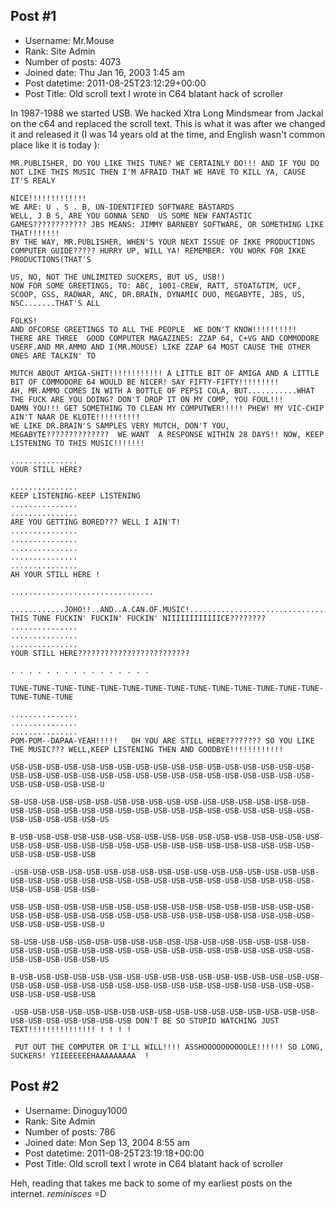 ## Post #1
- Username: Mr.Mouse
- Rank: Site Admin
- Number of posts: 4073
- Joined date: Thu Jan 16, 2003 1:45 am
- Post datetime: 2011-08-25T23:12:29+00:00
- Post Title: Old scroll text I wrote in C64 blatant hack of scroller

In 1987-1988 we started USB. We hacked Xtra Long Mindsmear from Jackal on the c64 and replaced the scroll text. This is what it was after we changed it and released it (I was 14 years old at the time, and English wasn't common place like it is today  ):

```
MR.PUBLISHER, DO YOU LIKE THIS TUNE? WE CERTAINLY DO!!! AND IF YOU DO NOT LIKE THIS MUSIC THEN I'M AFRAID THAT WE HAVE TO KILL YA, CAUSE IT'S REALY 

NICE!!!!!!!!!!!!!
WE ARE: U . S . B, UN-IDENTIFIED SOFTWARE BASTARDS
WELL, J B S, ARE YOU GONNA SEND  US SOME NEW FANTASTIC GAMES???????????? JBS MEANS: JIMMY BARNEBY SOFTWARE, OR SOMETHING LIKE THAT!!!!!!!
BY THE WAY, MR.PUBLISHER, WHEN'S YOUR NEXT ISSUE OF IKKE PRODUCTIONS COMPUTER GUIDE????? HURRY UP, WILL YA! REMEMBER: YOU WORK FOR IKKE PRODUCTIONS(THAT'S 

US, NO, NOT THE UNLIMITED SUCKERS, BUT US, USB!) 
NOW FOR SOME GREETINGS, TO: ABC, 1001-CREW, RATT, STOAT&TIM, UCF, SCOOP, GSS, RADWAR, ANC, DR.BRAIN, DYNAMIC DUO, MEGABYTE, JBS, US, NSC.......THAT'S ALL 

FOLKS!
AND OFCORSE GREETINGS TO ALL THE PEOPLE  WE DON'T KNOW!!!!!!!!!! 
THERE ARE THREE  GOOD COMPUTER MAGAZINES: ZZAP 64, C+VG AND COMMODORE USERF.AND MR.AMMO AND I(MR.MOUSE) LIKE ZZAP 64 MOST CAUSE THE OTHER ONES ARE TALKIN' TO 

MUTCH ABOUT AMIGA-SHIT!!!!!!!!!!!! A LITTLE BIT OF AMIGA AND A LITTLE BIT OF COMMODORE 64 WOULD BE NICER! SAY FIFTY-FIFTY!!!!!!!!! 
AH, MR.AMMO COMES IN WITH A BOTTLE OF PEPSI COLA, BUT...........WHAT THE FUCK ARE YOU DOING? DON'T DROP IT ON MY COMP, YOU FOUL!!!
DAMN YOU!!! GET SOMETHING TO CLEAN MY COMPUTWER!!!!! PHEW! MY VIC-CHIP AIN'T NAAR DE KLOTE!!!!!!!!!!
WE LIKE DR.BRAIN'S SAMPLES VERY MUTCH, DON'T YOU, MEGABYTE??????????????  WE WANT  A RESPONSE WITHIN 28 DAYS!! NOW, KEEP LISTENING TO THIS MUSIC!!!!!!!       

...............
YOUR STILL HERE?                                                                                                                                              

...............
KEEP LISTENING-KEEP LISTENING                                                                                                                               
...............
...............
ARE YOU GETTING BORED??? WELL I AIN'T!                                                                                                                        
...............
...............
...............
...............
...............
AH YOUR STILL HERE !                                                                                                                                          

................................                                        

............JOHO!!..AND..A.CAN.OF.MUSIC!.........................................ISN'T THIS TUNE FUCKIN' FUCKIN' FUCKIN' NIIIIIIIIIIIICE????????
...............
...............
...............
YOUR STILL HERE?????????????????????????                                                                                                                      

. . . . . . . . . . . . . . . .                                                                                                                               

TUNE-TUNE-TUNE-TUNE-TUNE-TUNE-TUNE-TUNE-TUNE-TUNE-TUNE-TUNE-TUNE-TUNE-TUNE-TUNE-TUNE                                                                          

...............
...............
...............
POM-POM--DAPAA-YEAH!!!!!   OH YOU ARE STILL HERE???????? SO YOU LIKE THE MUSIC??? WELL,KEEP LISTENING THEN AND GOODBYE!!!!!!!!!!!! 

USB-USB-USB-USB-USB-USB-USB-USB-USB-USB-USB-USB-USB-USB-USB-USB-USB-USB-USB-USB-USB-USB-USB-USB-USB-USB-USB-USB-USB-USB-USB-USB-USB-USB-USB-USB-USB-USB-USB-U

SB-USB-USB-USB-USB-USB-USB-USB-USB-USB-USB-USB-USB-USB-USB-USB-USB-USB-USB-USB-USB-USB-USB-USB-USB-USB-USB-USB-USB-USB-USB-USB-USB-USB-USB-USB-USB-USB-USB-US

B-USB-USB-USB-USB-USB-USB-USB-USB-USB-USB-USB-USB-USB-USB-USB-USB-USB-USB-USB-USB-USB-USB-USB-USB-USB-USB-USB-USB-USB-USB-USB-USB-USB-USB-USB-USB-USB-USB-USB

-USB-USB-USB-USB-USB-USB-USB-USB-USB-USB-USB-USB-USB-USB-USB-USB-USB-USB-USB-USB-USB-USB-USB-USB-USB-USB-USB-USB-USB-USB-USB-USB-USB-USB-USB-USB-USB-USB-USB-

USB-USB-USB-USB-USB-USB-USB-USB-USB-USB-USB-USB-USB-USB-USB-USB-USB-USB-USB-USB-USB-USB-USB-USB-USB-USB-USB-USB-USB-USB-USB-USB-USB-USB-USB-USB-USB-USB-USB-U

SB-USB-USB-USB-USB-USB-USB-USB-USB-USB-USB-USB-USB-USB-USB-USB-USB-USB-USB-USB-USB-USB-USB-USB-USB-USB-USB-USB-USB-USB-USB-USB-USB-USB-USB-USB-USB-USB-USB-US

B-USB-USB-USB-USB-USB-USB-USB-USB-USB-USB-USB-USB-USB-USB-USB-USB-USB-USB-USB-USB-USB-USB-USB-USB-USB-USB-USB-USB-USB-USB-USB-USB-USB-USB-USB-USB-USB-USB-USB

-USB-USB-USB-USB-USB-USB-USB-USB-USB-USB-USB-USB-USB-USB-USB-USB-USB-USB-USB-USB-USB-USB-USB-USB DON'T BE SO STUPID WATCHING JUST TEXT!!!!!!!!!!!!!!! ! ! ! ! 

 PUT OUT THE COMPUTER OR I'LL WILL!!!! ASSHOOOOOOOOOOLE!!!!!! SO LONG, SUCKERS! YIIEEEEEEHAAAAAAAAA  !

```
## Post #2
- Username: Dinoguy1000
- Rank: Site Admin
- Number of posts: 786
- Joined date: Mon Sep 13, 2004 8:55 am
- Post datetime: 2011-08-25T23:19:18+00:00
- Post Title: Old scroll text I wrote in C64 blatant hack of scroller

Heh, reading that takes me back to some of my earliest posts on the internet. *reminisces* =D
